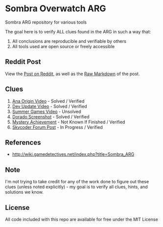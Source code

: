 Sombra Overwatch ARG
====================

Sombra ARG repository for various tools

The goal here is to verify ALL clues found in the ARG in such a way that:

1. All conclusions are reproducible and verifiable by others
2. All tools used are open source or freely accessible

Reddit Post
-----------

View the
[Post on Reddit](https://www.reddit.com/r/Overwatch/comments/4xpdly/sombra_itt_i_explain_reproduce_and_verify_all/),
as well as the [Raw Markdown](reddit-post.md) of the post.

Clues
-----

1. [Ana Origin Video](00-ana-origin-video) - Solved / Verified
2. [Dev Update Video](01-dev-update-video) - Solved / Verified
3. [Summer Games Video](02-summer-games-video) - Unsolved
4. [Dorado Screenshot](03-dorado-screenshot) - Solved / Verified
5. [Mystery Achievement](04-mystery-achievement) - Not Known If Finished / Verified
6. [Skycoder Forum Post](05-skycoder-forum-post) - In Progress / Verified

References
----------

- http://wiki.gamedetectives.net/index.php?title=Sombra_ARG

Note
----

I'm not trying to take credit for any of the work done to figure out these
clues (unless noted explicitly) - my goal is to verify all clues, hints, and solutions
we know.

License
-------

All code included with this repo are available for free under the MIT License
